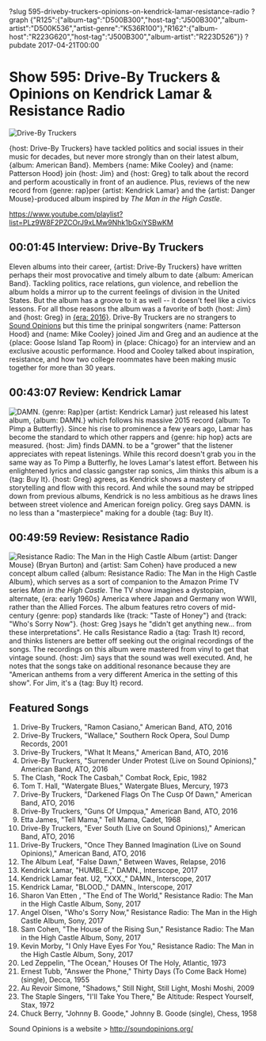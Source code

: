 ?slug 595-driveby-truckers-opinions-on-kendrick-lamar-resistance-radio
?graph {"R125":{"album-tag":"D500B300","host-tag":"J500B300","album-artist":"D500K536","artist-genre":"K536R100"},"R162":{"album-host":"R223G620","host-tag":"J500B300","album-artist":"R223D526"}}
?pubdate 2017-04-21T00:00

# Show 595: Drive-By Truckers & Opinions on Kendrick Lamar & Resistance Radio

![Drive-By Truckers](//static.soundopinions.org/images/2017/drivebytruckers_web.jpg)

{host: Drive-By Truckers} have tackled politics and social issues in their music for decades, but never more strongly than on their latest album, {album: American Band}. Members {name: Mike Cooley} and {name: Patterson Hood} join {host: Jim} and {host: Greg} to talk about the record and perform acoustically in front of an audience. Plus, reviews of the new record from {genre: rap}per {artist: Kendrick Lamar} and the {artist: Danger Mouse}-produced album inspired by *The Man in the High Castle*.

https://www.youtube.com/playlist?list=PLz9W8F2PZCOrJ9xLMw9Nhk1bGxiYSBwKM

## 00:01:45 Interview: Drive-By Truckers
   Eleven albums into their career, {artist: Drive-By Truckers} have written perhaps their most provocative and timely album to date {album: American Band}. Tackling politics, race relations, gun violence, and rebellion the album holds a mirror up to the current feelings of division in the United States. But the album has a groove to it as well -- it doesn't feel like a civics lessons. For all those reasons the album was a favorite of both {host: Jim} and {host: Greg} in [{era: 2016}](http://soundopinions.org/show/576). Drive-By Truckers are no strangers to [Sound Opinions](http://soundopinions.org/show/282/#drivebytruckers) but this time the prinipal songwriters {name: Patterson Hood} and {name: Mike Cooley} joined Jim and Greg and an audience at the {place: Goose Island Tap Room} in {place: Chicago} for an interview and an exclusive acoustic performance. Hood and Cooley talked about inspiration, resistance, and how two college roommates have been making music together for more than 30 years. 

## 00:43:07 Review: Kendrick Lamar
![DAMN.](http://is3.mzstatic.com/image/thumb/Music82/v4/85/d4/c7/85d4c795-5a00-a3dd-fef5-36dd996dd6ec/source/600x600bb.jpg "368183298/1223585496")
{genre: Rap}per {artist: Kendrick Lamar} just released his latest album, {album: DAMN.} which follows his massive 2015 record {album: To Pimp a Butterfly}. Since his rise to prominence a few years ago, Lamar has become the standard to which other rappers and {genre: hip hop} acts are measured. {host: Jim} finds DAMN. to be a "grower" that the listener appreciates with repeat listenings. While this record doesn't grab you in the same way as To Pimp a Butterfly, he loves Lamar's latest effort. Between his enlightened lyrics and classic gangster rap sonics, Jim thinks this album is a {tag: Buy It}. {host: Greg} agrees, as Kendrick shows a mastery of storytelling and flow with this record. And while the sound may be stripped down from previous albums, Kendrick is no less ambitious as he draws lines between street violence and American foreign policy. Greg says DAMN. is no less than a "masterpiece" making for a double {tag: Buy It}.

## 00:49:59 Review: Resistance Radio
![Resistance Radio: The Man in the High Castle Album](http://is2.mzstatic.com/image/thumb/Music111/v4/b9/89/6a/b9896aca-98b6-f703-e50e-3396e161b8ff/source/600x600bb.jpg "80204262/1210205634")
{artist: Danger Mouse} (Bryan Burton) and {artist: Sam Cohen} have produced a new concept album called {album: Resistance Radio: The Man in the High Castle Album}, which serves as a sort of companion to the Amazon Prime TV series *Man in the High Castle*. The TV show imagines a dystopian, alternate, {era: early 1960s} America where Japan and Germany won WWII, rather than the Allied Forces.
The album features retro covers of mid-century {genre: pop} standards like {track: "Taste of Honey"} and {track: "Who's Sorry Now"}. {host: Greg }says he "didn't get anything new… from these interpretations". He calls Resistance Radio a {tag: Trash It} record, and thinks listeners are better off seeking out the original recordings of the songs. 
The recordings on this album were mastered from vinyl to get that vintage sound. {host: Jim} says that the sound was well executed. And, he notes that the songs take on additional resonance because they are "American anthems from a very different America in the setting of this show". For Jim, it's a {tag: Buy It} record.

## Featured Songs
1. Drive-By Truckers, "Ramon Casiano," American Band, ATO, 2016
1. Drive-By Truckers, "Wallace," Southern Rock Opera, Soul Dump Records, 2001
1. Drive-By Truckers, "What It Means," American Band, ATO, 2016
1. Drive-By Truckers, "Surrender Under Protest (Live on Sound Opinions)," American Band, ATO, 2016
1. The Clash, "Rock The Casbah," Combat Rock, Epic, 1982
1. Tom T. Hall, "Watergate Blues," Watergate Blues, Mercury, 1973
1. Drive-By Truckers, "Darkened Flags On The Cusp Of Dawn," American Band, ATO, 2016
1. Drive-By Truckers, "Guns Of Umpqua," American Band, ATO, 2016
1. Etta James, "Tell Mama," Tell Mama, Cadet, 1968
1. Drive-By Truckers, "Ever South (Live on Sound Opinions)," American Band, ATO, 2016
1. Drive-By Truckers, "Once They Banned Imagination (Live on Sound Opinions)," American Band, ATO, 2016
1. The Album Leaf, "False Dawn," Between Waves, Relapse, 2016
1. Kendrick Lamar, "HUMBLE.," DAMN., Interscope, 2017
1. Kendrick Lamar feat. U2, "XXX.," DAMN., Interscope, 2017
1. Kendrick Lamar, "BLOOD.," DAMN., Interscope, 2017
1. Sharon Van Etten , "The End of The World," Resistance Radio: The Man in the High Castle Album, Sony, 2017
1. Angel Olsen, "Who's Sorry Now," Resistance Radio: The Man in the High Castle Album, Sony, 2017
1. Sam Cohen, "The House of the Rising Sun," Resistance Radio: The Man in the High Castle Album, Sony, 2017
1. Kevin Morby, "I Only Have Eyes For You," Resistance Radio: The Man in the High Castle Album, Sony, 2017
1. Led Zeppelin, "The Ocean," Houses Of The Holy, Atlantic, 1973
1. Ernest Tubb, "Answer the Phone," Thirty Days (To Come Back Home) (single), Decca, 1955
1. Au Revoir Simone, "Shadows," Still Night, Still Light, Moshi Moshi, 2009
1. The Staple Singers, "I'll Take You There," Be Altitude: Respect Yourself, Stax, 1972
1. Chuck Berry, "Johnny B. Goode," Johnny B. Goode (single), Chess, 1958



Sound Opinions is a website > http://soundopinions.org/